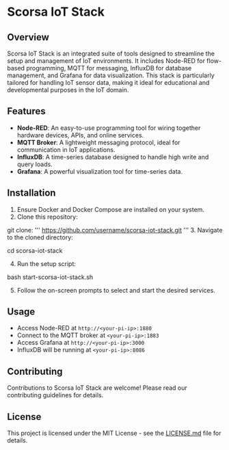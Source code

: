 # Scorsa IoT Stack

## Overview
Scorsa IoT Stack is an integrated suite of tools designed to streamline the setup and management of IoT environments. It includes Node-RED for flow-based programming, MQTT for messaging, InfluxDB for database management, and Grafana for data visualization. This stack is particularly tailored for handling IoT sensor data, making it ideal for educational and developmental purposes in the IoT domain.

## Features
- **Node-RED**: An easy-to-use programming tool for wiring together hardware devices, APIs, and online services.
- **MQTT Broker**: A lightweight messaging protocol, ideal for communication in IoT applications.
- **InfluxDB**: A time-series database designed to handle high write and query loads.
- **Grafana**: A powerful visualization tool for time-series data.

## Installation
1. Ensure Docker and Docker Compose are installed on your system.
2. Clone this repository:

git clone:
'''
https://github.com/username/scorsa-iot-stack.git
'''
3. Navigate to the cloned directory:

cd scorsa-iot-stack

4. Run the setup script:

bash start-scorsa-iot-stack.sh

5. Follow the on-screen prompts to select and start the desired services.

## Usage
- Access Node-RED at `http://<your-pi-ip>:1880`
- Connect to the MQTT broker at `<your-pi-ip>:1883`
- Access Grafana at `http://<your-pi-ip>:3000`
- InfluxDB will be running at `<your-pi-ip>:8086`

## Contributing
Contributions to Scorsa IoT Stack are welcome! Please read our contributing guidelines for details.

## License
This project is licensed under the MIT License - see the [LICENSE.md](LICENSE.md) file for details.
